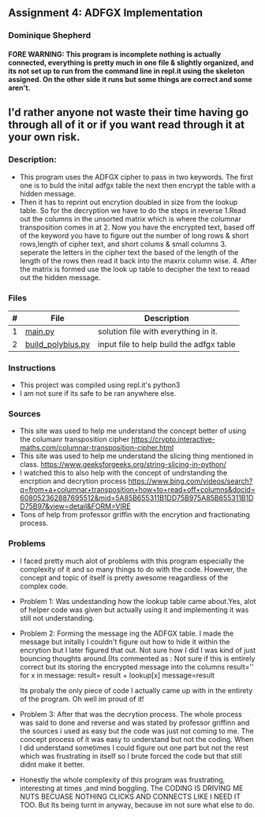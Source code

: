 ## Assignment 4: ADFGX Implementation
### Dominique Shepherd

#### FORE WARNING: This program is incomplete nothing is actually connected, everything is pretty much in one file & slightly organized, and its not set up to run from the command line in repl.it using the skeleton assigned. On the other side it runs but some things are correct and some aren't.
## I'd rather anyone not waste their time having go through all of it or if you want read through it at your own risk.

### Description:
- This program uses the ADFGX cipher to pass in two keywords. The first one is to buld the inital adfgx table the next then encrypt the table with a hidden message.
 - Then it has to reprint out encrytion doubled in size from the lookup table. So for the decryption we have to do the steps in reverse 1.Read out the columns in the unsorted matrix which is where the columnar transposition comes in at 2. Now you have the encrypted text, based off of the keyword you have to figure out the number of long rows & short rows,length of cipher text, and short colums & small columns 3.  seperate the letters in the cipher text the based of the length of the length of the rows then read it back into the maxrix column wise. 4. After the matrix is formed use the look up table to decipher the text to reaad out the hidden message.

### Files

|   #   | File                       | Description                                                |
| :---: | -------------------------- | ---------------------------------------------------------- |
|   1   | [main.py](./main.py)     | solution file with everything in it.                         |
|   2   | [build_polybius.py](./build_polybius)| input file to help build the adfgx table         |



### Instructions

- This project was compiled using repl.it's python3
- I am not sure if its safe to be ran anywhere else.
### Sources
- This site was used to help me understand the concept better of using the columanr transposition cipher
https://crypto.interactive-maths.com/columnar-transposition-cipher.html
- This site was used to help me understand the slicing thing mentioned in class.
https://www.geeksforgeeks.org/string-slicing-in-python/
- I watched this to also help with the concept of undrstanding the encrption and decrytion process
https://www.bing.com/videos/search?q=from+a+columnar+transposition+how+to+read+off+columns&docid=608052362887695512&mid=5A85B655311B1DD75B975A85B655311B1DD75B97&view=detail&FORM=VIRE
- Tons of help from professor griffin with the encrytion and fractionating process.

### Problems
- I faced pretty much alot of problems with this program especially the complexity of it and so many things to do with the code. However, the concept and topic of itself is pretty awesome reagardless of the complex code.
- Problem 1: Was undestanding how the lookup table came about.Yes, alot of helper code was given but actually using it and implementing it was still not understanding.
- Problem 2: Forming the message ing the ADFGX table. I made the message but initally I couldn't figure out how to hide it within the encrytion but I later figured that out. Not sure how I did I was kind of just bouncing thoughts around.(Its commented as : 
  Not sure if this is entirely correct but its storing the encrypted message into the columns
  result=''
  for x in message:
  result= result + lookup[x]
  message=result

  Its probaly the only piece of code I actually came up with in the entirety of the program. Oh well im proud of it!
- Problem 3: After that was the decrytion process. The whole process was said to done and reverse and was stated by professor griffinn and the sources i used as easy but  the code was just not coming to me. The concept process of it was easy to understand but not the coding. When I did understand sometimes I could figure out one part but not the rest which was frustrating in itself so I brute forced the code but that still didnt make it better.
- Honestly the whole complexity of this program was frustrating, interesting at times ,and mind boggling. The CODING IS DRIVING ME NUTS BECUASE NOTHING CLICKS AND CONNECTS LIKE I NEED IT TOO. But Its being turnt in anyway, because im not sure what else to do.
